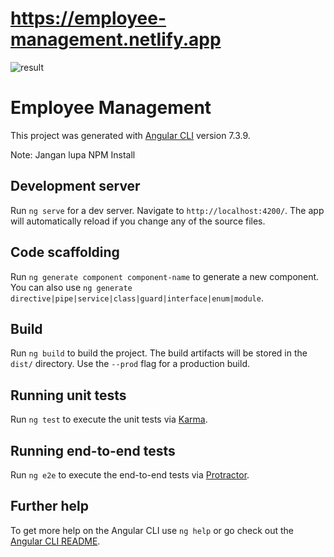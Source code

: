 # https://employee-management.netlify.app

![result](https://github.com/zikriramdani/employee-managament/blob/master/screencapture-employee-management-netlify-app-2021-06-07-06_01_34.png)

# Employee Management

This project was generated with [Angular CLI](https://github.com/angular/angular-cli) version 7.3.9.

Note: Jangan lupa NPM Install

## Development server

Run `ng serve` for a dev server. Navigate to `http://localhost:4200/`. The app will automatically reload if you change any of the source files.

## Code scaffolding

Run `ng generate component component-name` to generate a new component. You can also use `ng generate directive|pipe|service|class|guard|interface|enum|module`.

## Build

Run `ng build` to build the project. The build artifacts will be stored in the `dist/` directory. Use the `--prod` flag for a production build.

## Running unit tests

Run `ng test` to execute the unit tests via [Karma](https://karma-runner.github.io).

## Running end-to-end tests

Run `ng e2e` to execute the end-to-end tests via [Protractor](http://www.protractortest.org/).

## Further help

To get more help on the Angular CLI use `ng help` or go check out the [Angular CLI README](https://github.com/angular/angular-cli/blob/master/README.md).
